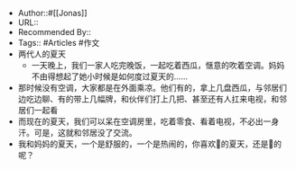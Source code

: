 - Author::#[[Jonas]]
- URL::
- Recommended By:: 
- Tags:: #Articles #作文
- 两代人的夏天
    - 一天晚上，我们一家人吃完晚饭，一起吃着西瓜，惬意的吹着空调。妈妈不由得想起了她小时候是如何度过夏天的……
- 那时候没有空调，大家都是在外面乘凉。他们有的，拿上几盘西瓜，与邻居们边吃边聊、有的带上几幅牌，和伙伴们打上几把、甚至还有人扛来电视，和邻居们一起看
- 而现在的夏天，我们可以呆在空调房里，吃着零食、看着电视，不必出一身汗。可是，这就和邻居没了交流。
- 我和妈妈的夏天，一个是舒服的，一个是热闹的，你喜欢👩的夏天，还是👦的呢？

